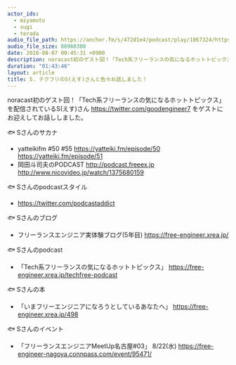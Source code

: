 ```yaml
---
actor_ids:
  - miyamoto
  - sugi
  - terada
audio_file_path: https://anchor.fm/s/472d1e4/podcast/play/1067324/https%3A%2F%2Fd3ctxlq1ktw2nl.cloudfront.net%2Fstaging%2F2018-7-16%2F5-------S-----------------c5514683ea7ad.m4a
audio_file_size: 86960300
date: 2018-08-07 00:45:31 +0900
description: noracast初のゲスト回！「Tech系フリーランスの気になるホットトピックス」を配信されているS(えす)さんをゲストにお迎えしてお話ししました。
duration: "01:43:46"
layout: article
title: 5. テクフリのS(えす)さんと色々お話しました！
---
```


noracast初のゲスト回！「Tech系フリーランスの気になるホットトピックス」を配信されているS(えす)さん https://twitter.com/goodengineer7 をゲストにお迎えしてお話ししました。

🐟 Sさんのサカナ
- yatteikifm #50 #55
https://yatteiki.fm/episode/50
https://yatteiki.fm/episode/51
- 岡田斗司夫のPODCAST
http://podcast.freeex.jp
http://www.nicovideo.jp/watch/1375680159

🐟 Sさんのpodcastスタイル
- https://twitter.com/podcastaddict

🐟 Sさんのブログ
- フリーランスエンジニア実体験ブログ(5年目)
 https://free-engineer.xrea.jp/

🐟 Sさんのpodcast
- 「Tech系フリーランスの気になるホットトピックス」
https://free-engineer.xrea.jp/techfree-podcast

🐟 Sさんの本
- 「いまフリーエンジニアになろうとしているあなたへ」
https://free-engineer.xrea.jp/498

🐟 Sさんのイベント
- 「フリーランスエンジニアMeetUp名古屋#03」 8/22(水)
https://free-engineer-nagoya.connpass.com/event/95471/
